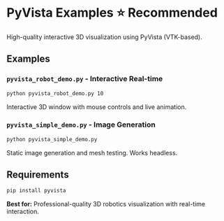 # PyVista Examples ⭐ Recommended

High-quality interactive 3D visualization using PyVista (VTK-based).

## Examples

### `pyvista_robot_demo.py` - Interactive Real-time
```bash
python pyvista_robot_demo.py 10
```
Interactive 3D window with mouse controls and live animation.

### `pyvista_simple_demo.py` - Image Generation
```bash
python pyvista_simple_demo.py
```
Static image generation and mesh testing. Works headless.


## Requirements
```bash
pip install pyvista
```

**Best for:** Professional-quality 3D robotics visualization with real-time interaction.